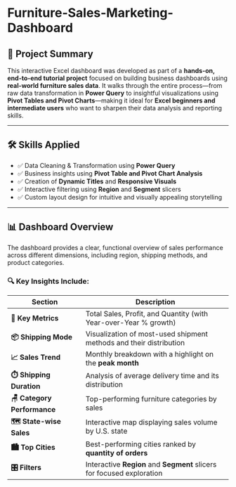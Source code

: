 # Furniture-Sales-Marketing-Dashboard

## 📘 Project Summary

This interactive Excel dashboard was developed as part of a **hands-on, end-to-end tutorial project** focused on building business dashboards using **real-world furniture sales data**. It walks through the entire process—from raw data transformation in **Power Query** to insightful visualizations using **Pivot Tables and Pivot Charts**—making it ideal for **Excel beginners and intermediate users** who want to sharpen their data analysis and reporting skills.

---

## 🛠️ Skills Applied

- ✅ Data Cleaning & Transformation using **Power Query**
- ✅ Business insights using **Pivot Table and Pivot Chart Analysis**
- ✅ Creation of **Dynamic Titles** and **Responsive Visuals**
- ✅ Interactive filtering using **Region** and **Segment** slicers
- ✅ Custom layout design for intuitive and visually appealing storytelling

---

## 📊 Dashboard Overview

The dashboard provides a clear, functional overview of sales performance across different dimensions, including region, shipping methods, and product categories.

### 🔍 Key Insights Include:

| Section              | Description                                                                 |
|----------------------|-----------------------------------------------------------------------------|
| **📌 Key Metrics**         | Total Sales, Profit, and Quantity (with Year-over-Year % growth)         |
| **📦 Shipping Mode**       | Visualization of most-used shipment methods and their distribution       |
| **📈 Sales Trend**         | Monthly breakdown with a highlight on the **peak month**                 |
| **⏱️ Shipping Duration**   | Analysis of average delivery time and its distribution                  |
| **🪑 Category Performance**| Top-performing furniture categories by sales                             |
| **🗺️ State-wise Sales**     | Interactive map displaying sales volume by U.S. state                   |
| **🏙️ Top Cities**           | Best-performing cities ranked by **quantity of orders**                 |
| **🎛️ Filters**              | Interactive **Region** and **Segment** slicers for focused exploration   |


